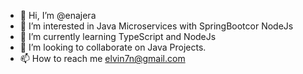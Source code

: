 - 👋 Hi, I’m @enajera
- 👀 I’m interested in Java Microservices with SpringBootcor NodeJs
- 🌱 I’m currently learning TypeScript and NodeJs
- 💞️ I’m looking to collaborate on Java Projects.
- 📫 How to reach me elvin7n@gmail.com

<!---
enajera/enajera is a ✨ special ✨ repository because its `README.md` (this file) appears on your GitHub profile.
You can click the Preview link to take a look at your changes.
--->
